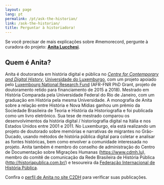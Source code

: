 ```yaml
---
layout: page
lang: pt
permalink: /pt/ask-the-historian/
link: /ask-the-historian/
title: Perguntar à historiadora!
---
```


Se você precisar de mais explicações sobre #memorecord, pergunte à curadora do projeto: [**Anita Lucchesi**](mailto:anita.lucchesi@uni.lu).
<!-- more -->
## Quem é Anita?

Anita é doutoranda em história digital e pública no [*Centre for Contemporary and Digital History*](https://www.c2dh.uni.lu/), [Universidade do Luxemburgo](https://www.uni.lu), com um projeto apoiado pelo [Luxembourg National Research Fund](https://www.fnr.lu) (AFR-FNR PhD Grant, projeto de doutoramento retido para financiamento de 2015 a 2018). Mestrado em História Comparada pela Universidade Federal do Rio de Janeiro, com um graduação em História pela mesma Universidade. A monografia de Anita sobre a relação entre História e Nova Mídias ganhou um prêmio da Sociedade Brasileira de Teoria e História da Historiografia e foi publicada como um livro eletrônico. Sua tese de mestrado comparou os desenvolvimentos da história digital / historiografia digital na Itália e nos Estados Unidos entre 2001 e 2011. No Luxemburgo, ela está realizando um projeto de doutorado sobre memórias e narrativas de migrantes no Grão-Ducado, usando métodos de história pública digital para coletar e analisar as fontes históricas, bem como envolver a comunidade interessada no projeto. Anita também é membro do conselho de administração do Centro de Documentação sobre Migrações Humanas (https://www.cdmh.lu), membro do comitê de comunicação da Rede Brasileira de História Pública (http://historiapublica.com.br/) e tesoureira da [Federação Internacional de História Pública](http://ifph.hypotheses.org/).

Confira o [perfil de Anita no site C2DH](https://www.c2dh.uni.lu/people/anita-lucchesi) para verificar suas publicações.

